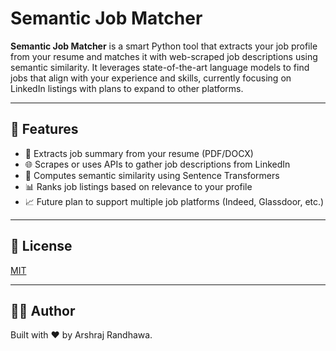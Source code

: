 # Semantic Job Matcher

**Semantic Job Matcher** is a smart Python tool that extracts your job profile from your resume and matches it with web-scraped job descriptions using semantic similarity. It leverages state-of-the-art language models to find jobs that align with your experience and skills, currently focusing on LinkedIn listings with plans to expand to other platforms.

---

## 🚀 Features

- 📄 Extracts job summary from your resume (PDF/DOCX)
- 🌐 Scrapes or uses APIs to gather job descriptions from LinkedIn
- 🤖 Computes semantic similarity using Sentence Transformers
- 📊 Ranks job listings based on relevance to your profile
- 📈 Future plan to support multiple job platforms (Indeed, Glassdoor, etc.)

---




## 📄 License

[MIT](LICENSE)

---

## 👨‍💻 Author

Built with ❤️ by Arshraj Randhawa.

